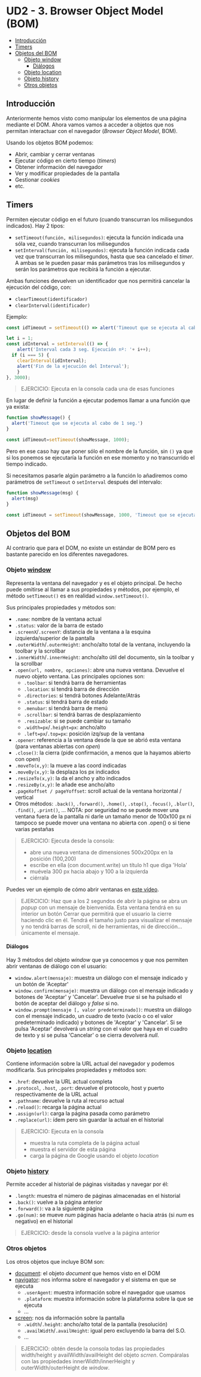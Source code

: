 # UD2 - 3. Browser Object Model (BOM)

- [Introducción](#introducción)
- [Timers](#timers)
- [Objetos del BOM](#objetos-del-bom)
  - [Objeto window](#objeto-window)
    - [Diálogos](#diálogos)
  - [Objeto location](#objeto-location)
  - [Objeto history](#objeto-history)
  - [Otros objetos](#otros-objetos)

## Introducción

Anteriormente hemos visto como manipular los elementos de una página mediante el DOM. Ahora vamos vamos a acceder a objetos que nos permitan interactuar con el navegador (_Browser Object Model_, BOM).

Usando los objetos BOM podemos:

* Abrir, cambiar y cerrar ventanas
* Ejecutar código en cierto tiempo (_timers_)
* Obtener información del navegador
* Ver y modificar propiedades de la pantalla
* Gestionar _cookies_
* etc.

## Timers

Permiten ejecutar código en el futuro (cuando transcurran los milisegundos indicados). Hay 2 tipos:

* `setTimeout(función, milisegundos)`: ejecuta la función indicada una sóla vez, cuando transcurran los milisegundos
* `setInterval(función, milisegundos)`: ejecuta la función indicada cada vez que transcurran los milisegundos, hasta que sea cancelado el _timer_. A ambas se le pueden pasar más parámetros tras los milisegundos y serán los parámetros que recibirá la función a ejecutar.

Ambas funciones devuelven un identificador que nos permitirá cancelar la ejecución del código, con:

* `clearTimeout(identificador)`
* `clearInterval(identificador)`

Ejemplo:

```javascript
const idTimeout = setTimeout(() => alert('Timeout que se ejecuta al cabo de 1 seg.'), 1000);

let i = 1;
const idInterval = setInterval(() => {
	alert('Interval cada 3 seg. Ejecución nº: '+ i++);
  if (i === 5) {
    clearInterval(idInterval);
    alert('Fin de la ejecución del Interval');
	}
}, 3000);
```

> EJERCICIO: Ejecuta en la consola cada una de esas funciones

En lugar de definir la función a ejecutar podemos llamar a una función que ya exista:

```javascript
function showMessage() {
  alert('Timeout que se ejecuta al cabo de 1 seg.')
}

const idTimeout=setTimeout(showMessage, 1000);
```

Pero en ese caso hay que poner sólo el nombre de la función, sin `()` ya que si los ponemos se ejecutaría la función en ese momento y no transcurrido el tiempo indicado.

Si necesitamos pasarle algún parámetro a la función lo añadiremos como parámetros de `setTimeout` o `setInterval` después del intervalo:
```javascript
function showMessage(msg) {
  alert(msg)
}

const idTimeout = setTimeout(showMessage, 1000, 'Timeout que se ejecuta al cabo de 1 seg.');
```

## Objetos del BOM

Al contrario que para el DOM, no existe un estándar de BOM pero es bastante parecido en los diferentes navegadores. 

### Objeto [window](http://www.w3schools.com/jsref/obj_window.asp)

Representa la ventana del navegador y es el objeto principal. De hecho puede omitirse al llamar a sus propiedades y métodos, por ejemplo, el método `setTimeout()` es en realidad `window.setTimeout()`.

Sus principales propiedades y métodos son:

* `.name`: nombre de la ventana actual
* `.status`: valor de la barra de estado
* `.screenX`/`.screenY`: distancia de la ventana a la esquina izquierda/superior de la pantalla
* `.outerWidth`/`.outerHeight`: ancho/alto total de la ventana, incluyendo la toolbar y la scrollbar
* `.innerWidth`/`.innerHeight`: ancho/alto útil del documento, sin la toolbar y la scrollbar
* `.open(url, nombre, opciones)`: abre una nueva ventana. Devuelve el nuevo objeto ventana. Las principales opciones son:
    * `.toolbar`: si tendrá barra de herramientas
    * `.location`: si tendrá barra de dirección
    * `.directories`: si tendrá botones Adelante/Atrás
    * `.status`: si tendrá barra de estado
    * `.menubar`: si tendrá barra de menú
    * `.scrollbar`: si tendrá barras de desplazamiento
    * `.resizable`: si se puede cambiar su tamaño 
    * `.width=px`/`.height=px`: ancho/alto
    * `.left=px`/`.top=px`: posición izq/sup de la ventana
* `.opener`: referencia a la ventana desde la que se abrió esta ventana (para ventanas abiertas con _open_)
* `.close()`: la cierra (pide confirmación, a menos que la hayamos abierto con open)
* `.moveTo(x,y)`: la mueve a las coord indicadas
* `.moveBy(x,y)`: la desplaza los px indicados
* `.resizeTo(x,y)`: la da el ancho y alto indicados
* `.resizeBy(x,y)`: le añade ese ancho/alto
* `.pageXoffset / pageYoffset`: scroll actual de la ventana horizontal / vertical
* Otros métodos: `.back()`, `.forward()`, `.home()`, `.stop()`, `.focus()`, `.blur()`, `.find()`, `.print()`, …
NOTA: por seguridad no se puede mover una ventana fuera de la pantalla ni darle un tamaño menor de 100x100 px ni tampoco se puede mover una ventana no abierta con .open() o si tiene varias pestañas

> EJERCICIO: Ejecuta desde la consola:
> - abre una nueva ventana de dimensiones 500x200px en la posición (100,200)
> - escribe en ella (con document.write) un título h1 que diga 'Hola'
> - muévela 300 px hacia abajo y 100 a la izquierda
> - ciérrala

Puedes ver un ejemplo de cómo abrir ventanas en [este vídeo](https://www.youtube.com/watch?v=jkTt6bs2tPo&list=PLI7nHlOIIPOJtTDs1HVJABswW-xJcA7_o&index=40).

> EJERCICIO: Haz que a los 2 segundos de abrir la página se abra un _popup_ con un mensaje de bienvenida. Esta ventana tendrá en su interior un botón Cerrar que permitirá que el usuario la cierre haciendo clic en él. Tendrá el tamaño justo para visualizar el mensaje y no tendrá barras de scroll, ni de herramientas, ni de dirección... únicamente el mensaje.

#### Diálogos

Hay 3 métodos del objeto _window_ que ya conocemos y que nos permiten abrir ventanas de diálogo con el usuario:

* `window.alert(mensaje)`: muestra un diálogo con el mensaje indicado y un botón de 'Aceptar'
* `window.confirm(mensaje)`: muestra un diálogo con el mensaje indicado y botones de 'Aceptar' y 'Cancelar'. Devuelve _true_ si se ha pulsado el botón de aceptar del diálogo y _false_ si no.
* `window.prompt(mensaje [, valor predeterminado])`: muestra un diálogo con el mensaje indicado, un cuadro de texto (vacío o co el valor predeterminado indicado) y botones de 'Aceptar' y 'Cancelar'. Si se pulsa 'Aceptar' devolverá un _string_ con el valor que haya en el cuadro de texto y si se pulsa 'Cancelar' o se cierra devolverá _null_.

### Objeto [location](http://www.w3schools.com/jsref/obj_location.asp)

Contiene información sobre la URL actual del navegador y podemos modificarla. Sus principales propiedades y métodos son:

* `.href`: devuelve la URL actual completa
* `.protocol`, `.host`, `.port`: devuelve el protocolo, host y puerto respectivamente de la URL actual
* `.pathname`: devuelve la ruta al recurso actual
* `.reload()`: recarga la página actual
* `.assign(url)`: carga la página pasada como parámetro
* `.replace(url)`: ídem pero sin guardar la actual en el historial

> EJERCICIO: Ejecuta en la consola
> - muestra la ruta completa de la página actual
> - muestra el servidor de esta página
> - carga la página de Google usando el objeto _location_

### Objeto [history](http://www.w3schools.com/jsref/obj_history.asp)

Permite acceder al historial de páginas visitadas y navegar por él:
* `.length`: muestra el número de páginas almacenadas en el historial
* `.back()`: vuelve a la página anterior
* `.forward()`: va a la siguiente página
* `.go(num)`: se mueve _num_ páginas hacia adelante o hacia atrás (si _num_ es negativo) en el historial

> EJERCICIO: desde la consola vuelve a la página anterior

### Otros objetos

Los otros objetos que incluye BOM son:

* [document](http://www.w3schools.com/jsref/dom_obj_document.asp): el objeto _document_ que hemos visto en el DOM
* [navigator](http://www.w3schools.com/jsref/obj_navigator.asp): nos informa sobre el navegador y el sistema en que se ejecuta
    * `.userAgent`: muestra información sobre el navegador que usamos
    * `.plataform`: muestra información sobre la plataforma sobre la que se ejecuta
    * ...
* [screen](http://www.w3schools.com/jsref/obj_screen.asp): nos da información sobre la pantalla
    * `.width`/`.height`: ancho/alto total de la pantalla (resolución)
    * `.availWidth`/`.availHeight`: igual pero excluyendo la barra del S.O.
    * ...

> EJERCICIO: obtén desde la consola todas las propiedades width/height y availWidth/availHeight del objeto _scrren_. Compáralas con las propiedades innerWidth/innerHeight y outerWidth/outerHeight de _window_.
